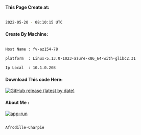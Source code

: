 
   
#### This Page Create at:

```bash

2022-05-20 - 08:10:15 UTC

```

#### Create By Machine:

```bash

Host Name : fv-az154-78

platform  : Linux-5.13.0-1023-azure-x86_64-with-glibc2.31

Ip Local  : 10.1.0.208

```
#### Download This code Here:

[![GitHub release (latest by date)](https://img.shields.io/github/v/release/Afrodille-Charpie/App-Run-1?style=for-the-badge&label=Download)](https://github.com/Afrodille-Charpie/App-Run-1/releases) 

</p> 

#### About Me :

[![app-run](https://github.com/Afrodille-Charpie/App-Run-1/actions/workflows/app-run.yml/badge.svg)](https://github.com/Afrodille-Charpie/App-Run-1/actions/workflows/app-run.yml)

```bash

Afrodille-Charpie

```

